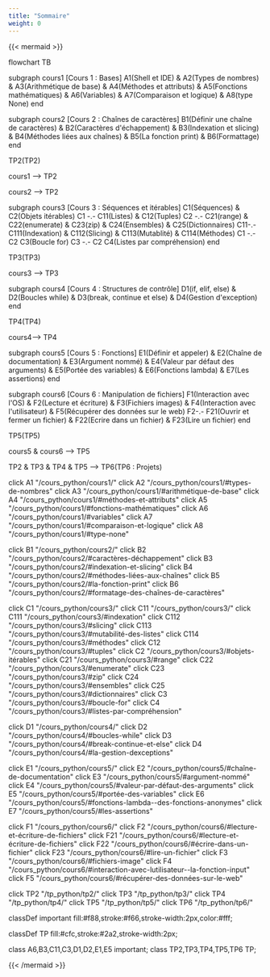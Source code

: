 ```yaml
---
title: "Sommaire"
weight: 0
---
```




<script>
  var callback = function(){
      window.open("https://www.w3schools.com")
  }
</script>

{{< mermaid >}}

flowchart TB

subgraph cours1  [Cours 1 : Bases]
A1(Shell et IDE) & A2(Types de nombres) & A3(Arithmétique de base) & A4(Méthodes et attributs) & A5(Fonctions mathématiques) & A6(Variables) & A7(Comparaison et logique) & A8(type None) 
end

subgraph cours2 [Cours 2 : Chaînes de caractères]
B1(Définir une chaîne de caractères) & B2(Caractères d'échappement) & B3(Indexation et slicing) & B4(Méthodes liées aux chaînes) & B5(La fonction print) & B6(Formattage)
end

TP2(TP2)

cours1 --> TP2

cours2 --> TP2

subgraph cours3 [Cours 3 : Séquences et itérables]
C1(Séquences) & C2(Objets itérables) 
C1 -.- C11(Listes) & C12(Tuples) 
C2 -.-  C21(range) & C22(enumerate) & C23(zip) & C24(Ensembles) & C25(Dictionnaires)
C11-.- C111(Indexation) & C112(Slicing) & C113(Mutablité) & C114(Méthodes) 
C1 -.- C2
C3(Boucle for)
C3 -.- C2
C4(Listes par compréhension)
end

TP3(TP3)

cours3 --> TP3

subgraph cours4 [Cours 4 : Structures de contrôle]
D1(if, elif, else) & D2(Boucles while) & D3(break, continue et else) & D4(Gestion d'exception) 
end

TP4(TP4)

cours4--> TP4

subgraph cours5 [Cours 5 : Fonctions]
E1(Définir et appeler) & E2(Chaîne de documentation) & E3(Argument nommé)  & E4(Valeur par défaut des arguments) & E5(Portée des variables) & E6(Fonctions lambda) & E7(Les assertions)
end

subgraph cours6 [Cours 6 : Manipulation de fichiers]
F1(Interaction avec l'OS) & F2(Lecture et écriture) & F3(Fichiers images) & F4(Interaction avec l'utilisateur) & F5(Récupérer des données sur le web)
F2-.- F21(Ouvrir et fermer un fichier) & F22(Ecrire dans un fichier) & F23(Lire un fichier)
end

TP5(TP5)

cours5 & cours6 --> TP5

TP2 & TP3 & TP4 & TP5 --> TP6(TP6 : Projets)

click A1 "/cours_python/cours1/"
click A2 "/cours_python/cours1/#types-de-nombres"
click A3 "/cours_python/cours1/#arithmétique-de-base"
click A4 "/cours_python/cours1/#méthodes-et-attributs"
click A5 "/cours_python/cours1/#fonctions-mathématiques"
click A6 "/cours_python/cours1/#variables"
click A7 "/cours_python/cours1/#comparaison-et-logique"
click A8 "/cours_python/cours1/#type-none"

click B1 "/cours_python/cours2/"
click B2 "/cours_python/cours2/#caractères-déchappement"
click B3 "/cours_python/cours2/#indexation-et-slicing"
click B4 "/cours_python/cours2/#méthodes-liées-aux-chaînes"
click B5 "/cours_python/cours2/#la-fonction-print"
click B6 "/cours_python/cours2/#formatage-des-chaînes-de-caractères"

click C1 "/cours_python/cours3/"
click C11 "/cours_python/cours3/"
click C111 "/cours_python/cours3/#indexation"
click C112 "/cours_python/cours3/#slicing"
click C113 "/cours_python/cours3/#mutabilité-des-listes"
click C114 "/cours_python/cours3/#méthodes"
click C12 "/cours_python/cours3/#tuples"
click C2 "/cours_python/cours3/#objets-itérables"
click C21 "/cours_python/cours3/#range"
click C22 "/cours_python/cours3/#enumerate"
click C23 "/cours_python/cours3/#zip"
click C24 "/cours_python/cours3/#ensembles"
click C25 "/cours_python/cours3/#dictionnaires"
click C3 "/cours_python/cours3/#boucle-for"
click C4 "/cours_python/cours3/#listes-par-compréhension"

click D1 "/cours_python/cours4/"
click D2 "/cours_python/cours4/#boucles-while"
click D3 "/cours_python/cours4/#break-continue-et-else"
click D4 "/cours_python/cours4/#la-gestion-dexceptions"

click E1 "/cours_python/cours5/"
click E2 "/cours_python/cours5/#chaîne-de-documentation"
click E3 "/cours_python/cours5/#argument-nommé"
click E4 "/cours_python/cours5/#valeur-par-défaut-des-arguments"
click E5 "/cours_python/cours5/#portée-des-variables"
click E6 "/cours_python/cours5/#fonctions-lambda--des-fonctions-anonymes"
click E7 "/cours_python/cours5/#les-assertions"

click F1 "/cours_python/cours6/"
click F2 "/cours_python/cours6/#lecture-et-écriture-de-fichiers"
click F21 "/cours_python/cours6/#lecture-et-écriture-de-fichiers"
click F22 "/cours_python/cours6/#écrire-dans-un-fichier"
click F23 "/cours_python/cours6/#lire-un-fichier"
click F3 "/cours_python/cours6/#fichiers-image"
click F4 "/cours_python/cours6/#interaction-avec-lutilisateur--la-fonction-input"
click F5 "/cours_python/cours6/#récupérer-des-données-sur-le-web"

click TP2 "/tp_python/tp2/"
click TP3 "/tp_python/tp3/"
click TP4 "/tp_python/tp4/"
click TP5 "/tp_python/tp5/"
click TP6 "/tp_python/tp6/"

classDef important fill:#f88,stroke:#f66,stroke-width:2px,color:#fff;

classDef TP fill:#cfc,stroke:#2a2,stroke-width:2px;

class A6,B3,C11,C3,D1,D2,E1,E5 important;
class TP2,TP3,TP4,TP5,TP6 TP;

{{< /mermaid >}}








